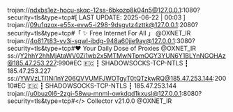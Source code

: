 trojan://ndxbs1ez-hocu-skqc-12ss-6bkozp8k04n5@127.0.0.1:1080?security=tls&type=tcp#[ LAST UPDATE: 2025-06-22 | 00:03 ]
trojan://09u1qzox-e55x-evw5-i298-9dsgvtz4zttk@127.0.0.1:2080?security=tls&type=tcp#「 ✨ Free Internet For All 」 @OXNET_IR
trojan://4o817t83-vv3i-sgwl-ibdg-948a60jje9ay@127.0.0.1:3080?security=tls&type=tcp#❤️ Your Daily Dose of Proxies @OXNET_IR
ss://Y2hhY2hhMjAtaWV0Zi1wb2x5MTMwNTpmOGY3YUN6Y1BLYnNGOHAz@185.47.253.227:990#EC 🇪🇨 ┇ SHADOWSOCKS-TCP-NTLS ┇ 185.47.253.227
ss://YWVzLTI1Ni1nY206QVVUMFJWOTgyT0tQTzkwRQ@185.47.253.144:20010#EC 🇪🇨 ┇ SHADOWSOCKS-TCP-NTLS ┇ 185.47.253.144
trojan://u0buz0l6-2zgi-58wu-mnml-owkdqd1kxusl@127.0.0.1:8080?security=tls&type=tcp#</> Collector v21.0.0 @OXNET_IR